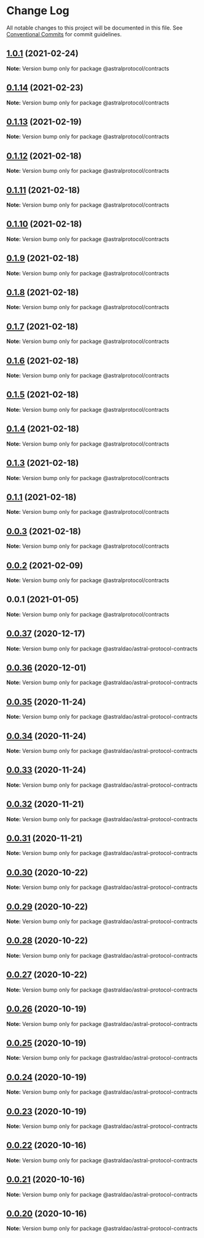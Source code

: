 # Change Log

All notable changes to this project will be documented in this file.
See [Conventional Commits](https://conventionalcommits.org) for commit guidelines.

## [1.0.1](https://github.com/AstralProtocol/astralprotocol/compare/@astralprotocol/contracts@0.1.14...@astralprotocol/contracts@1.0.1) (2021-02-24)

**Note:** Version bump only for package @astralprotocol/contracts





## [0.1.14](https://github.com/AstralProtocol/astralprotocol/compare/@astralprotocol/contracts@0.1.13...@astralprotocol/contracts@0.1.14) (2021-02-23)

**Note:** Version bump only for package @astralprotocol/contracts





## [0.1.13](https://github.com/AstralProtocol/astralprotocol/compare/@astralprotocol/contracts@0.1.12...@astralprotocol/contracts@0.1.13) (2021-02-19)

**Note:** Version bump only for package @astralprotocol/contracts





## [0.1.12](https://github.com/AstralProtocol/astralprotocol/compare/@astralprotocol/contracts@0.1.11...@astralprotocol/contracts@0.1.12) (2021-02-18)

**Note:** Version bump only for package @astralprotocol/contracts





## [0.1.11](https://github.com/AstralProtocol/astralprotocol/compare/@astralprotocol/contracts@0.1.10...@astralprotocol/contracts@0.1.11) (2021-02-18)

**Note:** Version bump only for package @astralprotocol/contracts





## [0.1.10](https://github.com/AstralProtocol/astralprotocol/compare/@astralprotocol/contracts@0.1.9...@astralprotocol/contracts@0.1.10) (2021-02-18)

**Note:** Version bump only for package @astralprotocol/contracts





## [0.1.9](https://github.com/AstralProtocol/astralprotocol/compare/@astralprotocol/contracts@0.1.8...@astralprotocol/contracts@0.1.9) (2021-02-18)

**Note:** Version bump only for package @astralprotocol/contracts





## [0.1.8](https://github.com/AstralProtocol/astralprotocol/compare/@astralprotocol/contracts@0.1.7...@astralprotocol/contracts@0.1.8) (2021-02-18)

**Note:** Version bump only for package @astralprotocol/contracts





## [0.1.7](https://github.com/AstralProtocol/astralprotocol/compare/@astralprotocol/contracts@0.1.6...@astralprotocol/contracts@0.1.7) (2021-02-18)

**Note:** Version bump only for package @astralprotocol/contracts





## [0.1.6](https://github.com/AstralProtocol/astralprotocol/compare/@astralprotocol/contracts@0.1.5...@astralprotocol/contracts@0.1.6) (2021-02-18)

**Note:** Version bump only for package @astralprotocol/contracts





## [0.1.5](https://github.com/AstralProtocol/astralprotocol/compare/@astralprotocol/contracts@0.1.4...@astralprotocol/contracts@0.1.5) (2021-02-18)

**Note:** Version bump only for package @astralprotocol/contracts





## [0.1.4](https://github.com/AstralProtocol/astralprotocol/compare/@astralprotocol/contracts@0.1.3...@astralprotocol/contracts@0.1.4) (2021-02-18)

**Note:** Version bump only for package @astralprotocol/contracts





## [0.1.3](https://github.com/AstralProtocol/astralprotocol/compare/@astralprotocol/contracts@0.1.1...@astralprotocol/contracts@0.1.3) (2021-02-18)

**Note:** Version bump only for package @astralprotocol/contracts





## [0.1.1](https://github.com/AstralProtocol/astralprotocol/compare/@astralprotocol/contracts@0.0.3...@astralprotocol/contracts@0.1.1) (2021-02-18)

**Note:** Version bump only for package @astralprotocol/contracts





## [0.0.3](https://github.com/AstralProtocol/astralprotocol/compare/@astralprotocol/contracts@0.0.2...@astralprotocol/contracts@0.0.3) (2021-02-18)

**Note:** Version bump only for package @astralprotocol/contracts





## [0.0.2](https://github.com/AstralProtocol/astralprotocol/compare/@astralprotocol/contracts@0.0.1...@astralprotocol/contracts@0.0.2) (2021-02-09)

**Note:** Version bump only for package @astralprotocol/contracts





## 0.0.1 (2021-01-05)

**Note:** Version bump only for package @astralprotocol/contracts





## [0.0.37](https://github.com/astralDAO/astralprotocol/compare/@astraldao/astral-protocol-contracts@0.0.36...@astraldao/astral-protocol-contracts@0.0.37) (2020-12-17)

**Note:** Version bump only for package @astraldao/astral-protocol-contracts





## [0.0.36](https://github.com/astralDAO/astralprotocol/compare/@astraldao/astral-protocol-contracts@0.0.35...@astraldao/astral-protocol-contracts@0.0.36) (2020-12-01)

**Note:** Version bump only for package @astraldao/astral-protocol-contracts





## [0.0.35](https://github.com/astralDAO/astralprotocol/compare/@astraldao/astral-protocol-contracts@0.0.34...@astraldao/astral-protocol-contracts@0.0.35) (2020-11-24)

**Note:** Version bump only for package @astraldao/astral-protocol-contracts





## [0.0.34](https://github.com/astralDAO/astralprotocol/compare/@astraldao/astral-protocol-contracts@0.0.33...@astraldao/astral-protocol-contracts@0.0.34) (2020-11-24)

**Note:** Version bump only for package @astraldao/astral-protocol-contracts





## [0.0.33](https://github.com/astralDAO/astralprotocol/compare/@astraldao/astral-protocol-contracts@0.0.32...@astraldao/astral-protocol-contracts@0.0.33) (2020-11-24)

**Note:** Version bump only for package @astraldao/astral-protocol-contracts





## [0.0.32](https://github.com/astralDAO/astralprotocol/compare/@astraldao/astral-protocol-contracts@0.0.31...@astraldao/astral-protocol-contracts@0.0.32) (2020-11-21)

**Note:** Version bump only for package @astraldao/astral-protocol-contracts





## [0.0.31](https://github.com/astralDAO/astralprotocol/compare/@astraldao/astral-protocol-contracts@0.0.30...@astraldao/astral-protocol-contracts@0.0.31) (2020-11-21)

**Note:** Version bump only for package @astraldao/astral-protocol-contracts





## [0.0.30](https://github.com/astralDAO/astralprotocol/compare/@astraldao/astral-protocol-contracts@0.0.29...@astraldao/astral-protocol-contracts@0.0.30) (2020-10-22)

**Note:** Version bump only for package @astraldao/astral-protocol-contracts





## [0.0.29](https://github.com/astralDAO/astralprotocol/compare/@astraldao/astral-protocol-contracts@0.0.28...@astraldao/astral-protocol-contracts@0.0.29) (2020-10-22)

**Note:** Version bump only for package @astraldao/astral-protocol-contracts





## [0.0.28](https://github.com/astralDAO/astralprotocol/compare/@astraldao/astral-protocol-contracts@0.0.27...@astraldao/astral-protocol-contracts@0.0.28) (2020-10-22)

**Note:** Version bump only for package @astraldao/astral-protocol-contracts





## [0.0.27](https://github.com/astralDAO/astralprotocol/compare/@astraldao/astral-protocol-contracts@0.0.26...@astraldao/astral-protocol-contracts@0.0.27) (2020-10-22)

**Note:** Version bump only for package @astraldao/astral-protocol-contracts





## [0.0.26](https://github.com/astralDAO/astralprotocol/compare/@astraldao/astral-protocol-contracts@0.0.25...@astraldao/astral-protocol-contracts@0.0.26) (2020-10-19)

**Note:** Version bump only for package @astraldao/astral-protocol-contracts





## [0.0.25](https://github.com/astralDAO/astralprotocol/compare/@astraldao/astral-protocol-contracts@0.0.24...@astraldao/astral-protocol-contracts@0.0.25) (2020-10-19)

**Note:** Version bump only for package @astraldao/astral-protocol-contracts





## [0.0.24](https://github.com/astralDAO/astralprotocol/compare/@astraldao/astral-protocol-contracts@0.0.23...@astraldao/astral-protocol-contracts@0.0.24) (2020-10-19)

**Note:** Version bump only for package @astraldao/astral-protocol-contracts





## [0.0.23](https://github.com/astralDAO/astralprotocol/compare/@astraldao/astral-protocol-contracts@0.0.22...@astraldao/astral-protocol-contracts@0.0.23) (2020-10-19)

**Note:** Version bump only for package @astraldao/astral-protocol-contracts





## [0.0.22](https://github.com/astralDAO/astralprotocol/compare/@astraldao/astral-protocol-contracts@0.0.21...@astraldao/astral-protocol-contracts@0.0.22) (2020-10-16)

**Note:** Version bump only for package @astraldao/astral-protocol-contracts





## [0.0.21](https://github.com/astralDAO/astralprotocol/compare/@astraldao/astral-protocol-contracts@0.0.20...@astraldao/astral-protocol-contracts@0.0.21) (2020-10-16)

**Note:** Version bump only for package @astraldao/astral-protocol-contracts





## [0.0.20](https://github.com/astralDAO/astralprotocol/compare/@astraldao/astral-protocol-contracts@0.0.19...@astraldao/astral-protocol-contracts@0.0.20) (2020-10-16)

**Note:** Version bump only for package @astraldao/astral-protocol-contracts
